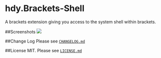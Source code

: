hdy.Brackets-Shell
==================
A brackets extension giving you access to the system shell within brackets.

##Screenshots
![][screenshot]

##Change Log
Please see [`CHANGELOG.md`](CHANGELOG.md)

##License
MIT. Please see [`LICENSE.md`](LICENSE.md)

[screenshot]: https://raw.githubusercontent.com/johnhidey/hdy.resources/master/hdy.brackets-shell/images/Screenshot.PNG

